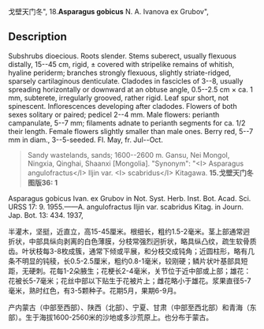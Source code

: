 戈壁天门冬",
18.**Asparagus gobicus** N. A. Ivanova ex Grubov",

## Description
Subshrubs dioecious. Roots slender. Stems suberect, usually flexuous distally, 15--45 cm, rigid, ± covered with stripelike remains of whitish, hyaline periderm; branches strongly flexuous, slightly striate-ridged, sparsely cartilaginous denticulate. Cladodes in fascicles of 3--8, usually spreading horizontally or downward at an obtuse angle, 0.5--2.5 cm × ca. 1 mm, subterete, irregularly grooved, rather rigid. Leaf spur short, not spinescent. Inflorescences developing after cladodes. Flowers of both sexes solitary or paired; pedicel 2--4 mm. Male flowers: perianth campanulate, 5--7 mm; filaments adnate to perianth segments for ca. 1/2 their length. Female flowers slightly smaller than male ones. Berry red, 5--7 mm in diam., 3--5-seeded. Fl. May, fr. Jul--Oct.

> Sandy wastelands, sands; 1600--2600 m. Gansu, Nei Mongol, Ningxia, Qinghai, Shaanxi [Mongolia].
  "Synonym": "&lt;I&gt; Asparagus angulofractus&lt;/I&gt; Iljin var. &lt;I&gt; scabridus&lt;/I&gt; Kitagawa.
**15.戈壁天门冬　图版36: 1**

Asparagus gobicus Ivan. ex Grubov in Not. Syst. Herb. Inst. Bot. Acad. Sci. URSS 17: 9. 1955.——A. angulofractus Iljin var. scabridus Kitag. in Journ. Jap. Bot. 13: 434. 1937,

半灌木，坚挺，近直立，高15-45厘米。根细长，粗约1.5-2毫米。茎上部通常迥折状，中部具纵向剥离的白色薄膜，分枝常强烈迥折状，略具纵凸纹，疏生软骨质齿。叶状枝每3-8枚成簇，通常下倾或平展，和分枝交成钝角；近圆柱形，略有几条不明显的钝稜，长0.5-2.5厘米，粗约0.8-1毫米，较刚硬；鳞片状叶基部具短距，无硬刺。花每1-2朵腋生；花梗长2-4毫米，关节位于近中部或上部；雄花：花被长5-7毫米；花丝中部以下贴生于花被片上；雌花略小于雄花。浆果直径5-7毫米，熟时红色，有3-5颗种子。花期5月，果期6-9月。

产内蒙古（中部至西部）、陕西（北部）、宁夏、甘肃（中部至西北部）和青海（东部）。生于海拔1600-2560米的沙地或多沙荒原上。也分布于蒙古。
